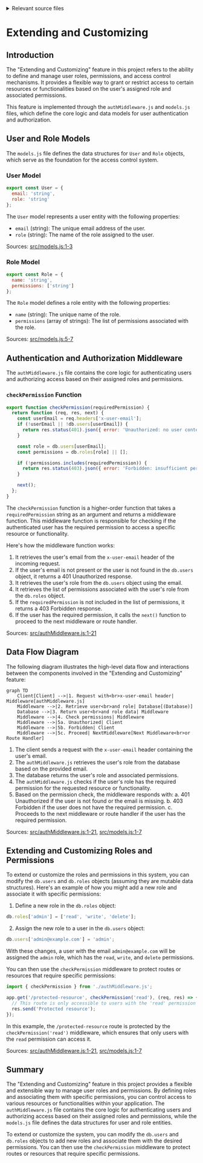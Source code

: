 <details>
<summary>Relevant source files</summary>

The following files were used as context for generating this wiki page:

- [src/authMiddleware.js](https://github.com/aanickode/access-control-service/blob/main/src/authMiddleware.js)
- [src/models.js](https://github.com/aanickode/access-control-service/blob/main/src/models.js)

</details>

# Extending and Customizing

## Introduction

The "Extending and Customizing" feature in this project refers to the ability to define and manage user roles, permissions, and access control mechanisms. It provides a flexible way to grant or restrict access to certain resources or functionalities based on the user's assigned role and associated permissions.

This feature is implemented through the `authMiddleware.js` and `models.js` files, which define the core logic and data models for user authentication and authorization.

## User and Role Models

The `models.js` file defines the data structures for `User` and `Role` objects, which serve as the foundation for the access control system.

### User Model

```javascript
export const User = {
  email: 'string',
  role: 'string'
};
```

The `User` model represents a user entity with the following properties:

- `email` (string): The unique email address of the user.
- `role` (string): The name of the role assigned to the user.

Sources: [src/models.js:1-3]()

### Role Model

```javascript
export const Role = {
  name: 'string',
  permissions: ['string']
};
```

The `Role` model defines a role entity with the following properties:

- `name` (string): The unique name of the role.
- `permissions` (array of strings): The list of permissions associated with the role.

Sources: [src/models.js:5-7]()

## Authentication and Authorization Middleware

The `authMiddleware.js` file contains the core logic for authenticating users and authorizing access based on their assigned roles and permissions.

### `checkPermission` Function

```javascript
export function checkPermission(requiredPermission) {
  return function (req, res, next) {
    const userEmail = req.headers['x-user-email'];
    if (!userEmail || !db.users[userEmail]) {
      return res.status(401).json({ error: 'Unauthorized: no user context' });
    }

    const role = db.users[userEmail];
    const permissions = db.roles[role] || [];

    if (!permissions.includes(requiredPermission)) {
      return res.status(403).json({ error: 'Forbidden: insufficient permissions' });
    }

    next();
  };
}
```

The `checkPermission` function is a higher-order function that takes a `requiredPermission` string as an argument and returns a middleware function. This middleware function is responsible for checking if the authenticated user has the required permission to access a specific resource or functionality.

Here's how the middleware function works:

1. It retrieves the user's email from the `x-user-email` header of the incoming request.
2. If the user's email is not present or the user is not found in the `db.users` object, it returns a 401 Unauthorized response.
3. It retrieves the user's role from the `db.users` object using the email.
4. It retrieves the list of permissions associated with the user's role from the `db.roles` object.
5. If the `requiredPermission` is not included in the list of permissions, it returns a 403 Forbidden response.
6. If the user has the required permission, it calls the `next()` function to proceed to the next middleware or route handler.

Sources: [src/authMiddleware.js:1-21]()

## Data Flow Diagram

The following diagram illustrates the high-level data flow and interactions between the components involved in the "Extending and Customizing" feature:

```mermaid
graph TD
    Client[Client] -->|1. Request with<br>x-user-email header| Middleware[authMiddleware.js]
    Middleware -->|2. Retrieve user<br>and role| Database[(Database)]
    Database -->|3. Return user<br>and role data| Middleware
    Middleware -->|4. Check permissions| Middleware
    Middleware -->|5a. Unauthorized| Client
    Middleware -->|5b. Forbidden| Client
    Middleware -->|5c. Proceed| NextMiddleware[Next Middleware<br>or Route Handler]
```

1. The client sends a request with the `x-user-email` header containing the user's email.
2. The `authMiddleware.js` retrieves the user's role from the database based on the provided email.
3. The database returns the user's role and associated permissions.
4. The `authMiddleware.js` checks if the user's role has the required permission for the requested resource or functionality.
5. Based on the permission check, the middleware responds with:
   a. 401 Unauthorized if the user is not found or the email is missing.
   b. 403 Forbidden if the user does not have the required permission.
   c. Proceeds to the next middleware or route handler if the user has the required permission.

Sources: [src/authMiddleware.js:1-21](), [src/models.js:1-7]()

## Extending and Customizing Roles and Permissions

To extend or customize the roles and permissions in this system, you can modify the `db.users` and `db.roles` objects (assuming they are mutable data structures). Here's an example of how you might add a new role and associate it with specific permissions:

1. Define a new role in the `db.roles` object:

```javascript
db.roles['admin'] = ['read', 'write', 'delete'];
```

2. Assign the new role to a user in the `db.users` object:

```javascript
db.users['admin@example.com'] = 'admin';
```

With these changes, a user with the email `admin@example.com` will be assigned the `admin` role, which has the `read`, `write`, and `delete` permissions.

You can then use the `checkPermission` middleware to protect routes or resources that require specific permissions:

```javascript
import { checkPermission } from './authMiddleware.js';

app.get('/protected-resource', checkPermission('read'), (req, res) => {
  // This route is only accessible to users with the 'read' permission
  res.send('Protected resource');
});
```

In this example, the `/protected-resource` route is protected by the `checkPermission('read')` middleware, which ensures that only users with the `read` permission can access it.

Sources: [src/authMiddleware.js:1-21](), [src/models.js:1-7]()

## Summary

The "Extending and Customizing" feature in this project provides a flexible and extensible way to manage user roles and permissions. By defining roles and associating them with specific permissions, you can control access to various resources or functionalities within your application. The `authMiddleware.js` file contains the core logic for authenticating users and authorizing access based on their assigned roles and permissions, while the `models.js` file defines the data structures for user and role entities.

To extend or customize the system, you can modify the `db.users` and `db.roles` objects to add new roles and associate them with the desired permissions. You can then use the `checkPermission` middleware to protect routes or resources that require specific permissions.